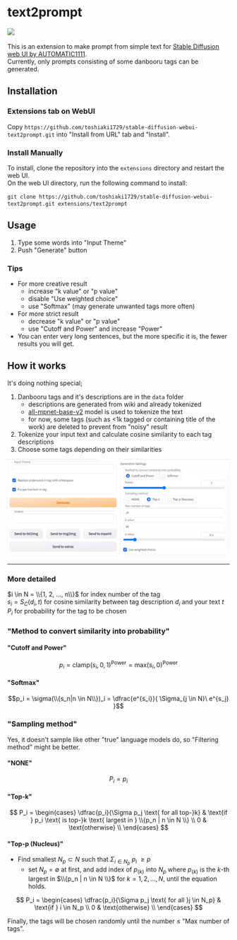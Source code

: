 # text2prompt
 ![](pic/pic0.png)

 This is an extension to make prompt from simple text for [Stable Diffusion web UI by AUTOMATIC1111](https://github.com/AUTOMATIC1111/stable-diffusion-webui).  
 Currently, only prompts consisting of some danbooru tags can be generated.

## Installation
### Extensions tab on WebUI
Copy `https://github.com/toshiaki1729/stable-diffusion-webui-text2prompt.git` into "Install from URL" tab and "Install".

### Install Manually

To install, clone the repository into the `extensions` directory and restart the web UI.  
On the web UI directory, run the following command to install:
```commandline
git clone https://github.com/toshiaki1729/stable-diffusion-webui-text2prompt.git extensions/text2prompt
```


## Usage
1. Type some words into "Input Theme"
1. Push "Generate" button


### Tips
- For more creative result
  - increase "k value" or "p value"
  - disable "Use weighted choice"
  - use "Softmax" (may generate unwanted tags more often)
- For more strict result
  - decrease "k value" or "p value"
  - use "Cutoff and Power" and increase "Power"
- You can enter very long sentences, but the more specific it is, the fewer results you will get.

## How it works
 It's doing nothing special;
 
 1. Danbooru tags and it's descriptions are in the `data` folder
    - descriptions are generated from wiki and already tokenized
    - [all-mpnet-base-v2](https://huggingface.co/sentence-transformers/all-mpnet-base-v2) model is used to tokenize the text
    - for now, some tags (such as <1k tagged or containing title of the work) are deleted to prevent from "noisy" result
 1. Tokenize your input text and calculate cosine similarity to each tag descriptions
 1. Choose some tags depending on their similarities

 ![](pic/pic1.png)
 
---

 ### More detailed
 $i \in N = \\{1, 2, ..., n\\}$ for index number of the tag  
 $s_i = S_C(d_i, t)$  for cosine similarity between tag description $d_i$ and your text $t$
 $P_i$ for probability for the tag to be chosen

 ### "Method to convert similarity into probability"
 #### "Cutoff and Power"
 
 $$p_i = \text{clamp}(s_i, 0, 1)^{\text{Power}} = \text{max}(s_i, 0)^{\text{Power}}$$

 #### "Softmax"
 
 $$p_i = \sigma(\\{s_n|n \in N\\})_i = \dfrac{e^{s_i}}{ \Sigma_{j \in N}\ e^{s_j} }$$

 ### "Sampling method"
 Yes, it doesn't sample like other "true" language models do, so "Filtering method" might be better.
 
 #### "NONE"

 $$P_i = p_i$$

 #### "Top-k"

 $$
 P_i = \begin{cases} 
 \dfrac{p_i}{\Sigma p_j \text{ for all top-}k} & \text{if } p_i \text{ is top-}k \text{ largest in } \\{p_n | n \in N \\} \\
 0 & \text{otherwise} \\
 \end{cases}
 $$

 #### "Top-p (Nucleus)"
 - Find smallest $N_p \subset N$ such that $\Sigma_{i \in N_p}\ p_i\ \geq p$
   - set $N_p=\emptyset$ at first, and add index of $p_{(k)}$ into $N_p$ where $p_{(k)}$ is the $k$-th largest in $\\{p_n | n \in N \\}$ for $k = 1, 2, ..., N$, until the equation holds.

$$
P_i = \begin{cases} 
\dfrac{p_i}{\Sigma p_j \text{ for all }j \in N_p} & \text{if } i \in N_p \\
0 & \text{otherwise} \\
\end{cases}
$$

Finally, the tags will be chosen randomly until the number $\leq$ "Max number of tags".
